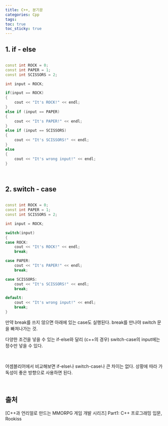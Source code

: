 ```yaml
---
title: C++, 분기문
categories: Cpp
tags: 
toc: true
toc_sticky: true
---
```


## **1. if - else**

```c++

const int ROCK = 0;
const int PAPER = 1;
const int SCISSORS = 2;

int input = ROCK;

if(input == ROCK)
{
    cout << "It's ROCK!" << endl;
}
else if (input == PAPER)
{
    cout << "It's PAPER!" << endl;
}
else if (input == SCISSORS)
{
    cout << "It's SCISSORS!" << endl;
}
else
{
    cout << "It's wrong input!" << endl;
}
```

<br/>

## **2. switch - case**

```c++

const int ROCK = 0;
const int PAPER = 1;
const int SCISSORS = 2;

int input = ROCK;

switch(input)
{
case ROCK:
    cout << "It's ROCK!" << endl;
    break;

case PAPER:
    cout << "It's PAPER!" << endl;
    break;

case SCISSORS:
    cout << "It's SCISSORS!" << endl;
    break;

default:
    cout << "It's wrong input!" << endl;
    break;
}
```

만약 break를 쓰지 않으면 아래에 있는 case도 실행된다. break를 만나야 switch 문을 빠져나가는 것.

다양한 조건을 넣을 수 있는 if-else와 달리 (c++의 경우) switch-case의 input에는 정수만 넣을 수 있다.

<br/>

어셈블리어에서 비교해보면 if-else나 switch-case나 큰 차이는 없다. 상황에 따라 가독성이 좋은 방향으로 사용하면 된다.

<br/>

## **출처**

[C++과 언리얼로 만드는 MMORPG 게임 개발 시리즈] Part1: C++ 프로그래밍 입문, Rookiss
